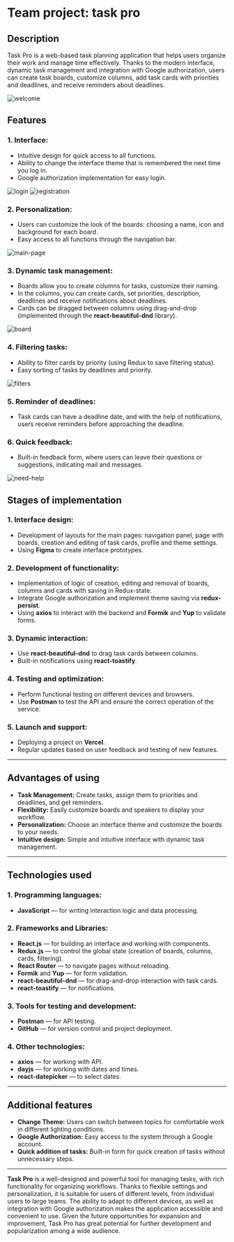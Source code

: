 # Team project: task pro

## Description

Task Pro is a web-based task planning application that helps users organize their work and manage time effectively. Thanks to the modern interface, dynamic task management and integration with Google authorization, users can create task boards, customize columns, add task cards with priorities and deadlines, and receive reminders about deadlines.

![welcome](./src/images/readme/welcome.png)

## Features

### 1. Interface:

- Intuitive design for quick access to all functions.
- Ability to change the interface theme that is remembered the next time you log in.
- Google authorization implementation for easy login.

![login](./src/images/readme/login.png)
![registration](./src/images/readme/registration.png)

### 2. Personalization:

- Users can customize the look of the boards: choosing a name, icon and background for each board.
- Easy access to all functions through the navigation bar.

![main-page](./src/images/readme/side-bar.png)

### 3. Dynamic task management:

- Boards allow you to create columns for tasks, customize their naming.
- In the columns, you can create cards, set priorities, description, deadlines and receive notifications about deadlines.
- Cards can be dragged between columns using drag-and-drop (implemented through the **react-beautiful-dnd** library).

![board](./src/images/readme/board.png)

### 4. Filtering tasks:

- Ability to filter cards by priority (using Redux to save filtering status).
- Easy sorting of tasks by deadlines and priority.

![filters](./src/images/readme/filters.png)

### 5. Reminder of deadlines:

- Task cards can have a deadline date, and with the help of notifications, users receive reminders before approaching the deadline.

### 6. Quick feedback:

- Built-in feedback form, where users can leave their questions or suggestions, indicating mail and messages.

![need-help](./src/images/readme/need-help.png)

## Stages of implementation

### 1. Interface design:

- Development of layouts for the main pages: navigation panel, page with boards, creation and editing of task cards, profile and theme settings.
- Using **Figma** to create interface prototypes.

### 2. Development of functionality:

- Implementation of logic of creation, editing and removal of boards, columns and cards with saving in Redux-state.
- Integrate Google authorization and implement theme saving via **redux-persist**.
- Using **axios** to interact with the backend and **Formik** and **Yup** to validate forms.

### 3. Dynamic interaction:

- Use **react-beautiful-dnd** to drag task cards between columns.
- Built-in notifications using **react-toastify**.

### 4. Testing and optimization:

- Perform functional testing on different devices and browsers.
- Use **Postman** to test the API and ensure the correct operation of the service.

### 5. Launch and support:

- Deploying a project on **Vercel**.
- Regular updates based on user feedback and testing of new features.

---

## Advantages of using

- **Task Management:** Create tasks, assign them to priorities and deadlines, and get reminders.
- **Flexibility:** Easily customize boards and speakers to display your workflow.
- **Personalization:** Choose an interface theme and customize the boards to your needs.
- **Intuitive design:** Simple and intuitive interface with dynamic task management.

---

## Technologies used

### 1. Programming languages:

- **JavaScript** — for writing interaction logic and data processing.

### 2. Frameworks and Libraries:

- **React.js** — for building an interface and working with components.
- **Redux.js** — to control the global state (creation of boards, columns, cards, filtering).
- **React Router** — to navigate pages without reloading.
- **Formik** and **Yup** — for form validation.
- **react-beautiful-dnd** — for drag-and-drop interaction with task cards.
- **react-toastify** — for notifications.

### 3. Tools for testing and development:

- **Postman** — for API testing.
- **GitHub** — for version control and project deployment.

### 4. Other technologies:

- **axios** — for working with API.
- **dayjs** — for working with dates and times.
- **react-datepicker** — to select dates.

---

## Additional features

- **Change Theme:** Users can switch between topics for comfortable work in different lighting conditions.
- **Google Authorization:** Easy access to the system through a Google account.
- **Quick addition of tasks:** Built-in form for quick creation of tasks without unnecessary steps.

---

**Task Pro** is a well-designed and powerful tool for managing tasks, with rich functionality for organizing workflows. Thanks to flexible settings and personalization, it is suitable for users of different levels, from individual users to large teams. The ability to adapt to different devices, as well as integration with Google authorization makes the application accessible and convenient to use. Given the future opportunities for expansion and improvement, Task Pro has great potential for further development and popularization among a wide audience.
